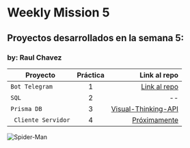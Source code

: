 # Weekly Mission 5

## Proyectos desarrollados en la semana 5:
### by: Raul Chavez

| Proyecto | Práctica | Link al repo |
| ------------- |:-------------:| -----:|
|`Bot Telegram`|1|[Link al repo](https://github.com/xXChAvE2Xx/fizzbuzz#nueva-funcionalidad---bot-telegram)|
|`SQL`|2|--|
|`Prisma DB`|3|[Visual-Thinking-API](https://github.com/xXChAvE2Xx/PrismaDB)|
|` Cliente Servidor`|4|[Próximamente]()|

![Spider-Man](https://media.giphy.com/media/BWD3CtcudWL28/giphy.gif)
